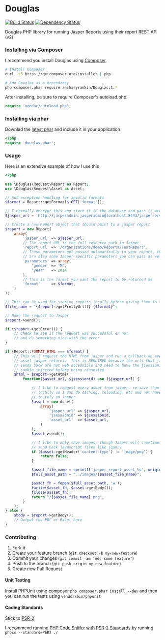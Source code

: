 Douglas
=======

[![Build Status](https://travis-ci.org/zacharyrankin/Douglas.png?branch=master)](https://travis-ci.org/zacharyrankin/Douglas) [![Dependency Status](https://www.versioneye.com/user/projects/532e683af59949d0f500038b/badge.png)](https://www.versioneye.com/user/projects/532e683af59949d0f500038b)

Douglas PHP library for running Jasper Reports using their report REST API (v2)

### Installing via Composer

I recommend you install Douglas using [Composer](http://getcomposer.org).

```bash
# Install Composer
curl -sS https://getcomposer.org/installer | php

# Add Douglas as a dependency
php composer.phar require zacharyrankin/Douglas:1.*
```

After installing, be sure to require Composer's autoload.php:

```php
require 'vendor/autoload.php';
```

### Installing via phar

Downlad the [latest phar](https://github.com/zacharyrankin/Douglas/releases) and include it in your application

```php
<?php
require 'douglas.phar';
```

### Usage

Here is an extensive example of how I use this

```php
<?php

use \Douglas\Request\Report as Report;
use \Douglas\Request\Asset as Asset;

// Add exception handling for invalid formats
$format = Report::getFormat($_GET['format']);

// I normally encrypt this and store it in the database and pass it around
$jasper_url = 'http://jasperadmin:jasperadmin@localhost:8443/jasperserver/';

// Create a new Report object that should point to a jasper report
$report = new Report(
    array(
        'jasper_url' => $jasper_url,
        // The report URL is the full resource path in Jasper
        'report_url' => '/organizations/demo/Reports/TestReport',
        // These parameters get passed automatically to your report, there 
        // are also some Jasper specific parameters you can pass as well
        'parameters' => array(
            'gender' => 'M',
            'year'   => 2014
        ),
        // This is the format you want the report to be returned as
        'format'     => $format,
    )
);

// This can be used for storing reports locally before giving them to the user
$file_name = "{$report->getPrettyUrl()}.{$format}";

// Make the request to Jasper
$report->send();

if ($report->getError()) {
    // Check to see if the request was successful or not
    // and do something nice with the error
}

if (Report::FORMAT_HTML === $format) {
    // This will request the HTML from jasper and run a callback on every
    // asset jasper returns.  This is REQUIRED because the urls that jasper
    // sends back are not web accessible and need to have the jsessionid 
    // cookie injected before being requested
    $html = $report->getHtml(
        function($asset_url, $jsessionid) use ($jasper_url) {

            // I like to request every asset from jasper, re-save them 
            // locally so I can do caching, reloading, etc and not have 
            // to rely on Jasper
            $asset = new Asset(
                array(
                    'jasper_url' => $jasper_url,
                    'jsessionid' => $jsessionid,
                    'asset_url'  => $asset_url,
                )
            );
            $asset->send();

            // I like to only save images, though Jasper will sometimes
            // send back javascript files like jquery
            if ($asset->getHeader('content-type') != 'image/png') {
                return false;
            }

            $asset_file_name = sprintf('jasper_report_asset_%s', uniqid());
            $full_asset_path = "../images/{$asset_file_name}";

            $asset_fh = fopen($full_asset_path, 'w');
            fwrite($asset_fh, $asset->getBody());
            fclose($asset_fh);
            return "/{$asset_file_name}.png";
        }
    );
} else {
    $body = $report->getBody();
    // Output the PDF or Excel here
}

```

### Contributing

1. Fork it
2. Create your feature branch (`git checkout -b my-new-feature`)
3. Commit your changes (`git commit -am 'Add some feature'`)
4. Push to the branch (`git push origin my-new-feature`)
5. Create new Pull Request

#### Unit Testing

Install PHPUnit using composer `php composer.phar install --dev` and then you can run the tests using `vendor/bin/phpunit`

#### Coding Standards

Stick to [PSR-2](https://github.com/php-fig/fig-standards/blob/master/accepted/PSR-2-coding-style-guide.md)

I recommend running [PHP Code Sniffer with PSR-2 Standards](https://github.com/klaussilveira/phpcs-psr) by running `phpcs --standard=PSR2 ./`

